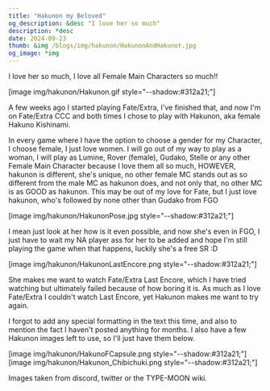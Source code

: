 ```yaml
---
title: "Hakunon my Beloved"
og_description: &desc "I love her so much"
description: *desc
date: 2024-09-23
thumb: &img /blogs/img/hakunon/HakunonAndHakunot.jpg
og_image: *img
---
```


I love her so much, I love all Female Main Characters so much!!

[image img/hakunon/Hakunon.gif style="--shadow:#312a21;"]

A few weeks ago I started playing Fate/Extra, I've finished that, and now I'm on Fate/⁠Extra CCC and both times I chose to play with Hakunon, aka female Hakuno Kishinami.

In every game where I have the option to choose a gender for my Character, I choose female, I just love women. I will go out of my way to play as a woman, I will play as Lumine, Rover (female), Gudako, Stelle or any other Female Main Character because I love them all so much, HOWEVER, hakunon is different, she's unique, no other female MC stands out as so different from the male MC as hakunon does, and not only that, no other MC is as GOOD as hakunon. This may be out of my love for Fate, but I just love hakunon, who's followed by none other than Gudako from FGO

[image img/hakunon/HakunonPose.jpg style="--shadow:#312a21;"]

I mean just look at her how is it even possible, and now she's even in FGO, I just have to wait my NA player ass for her to be added and hope I'm still playing the game when that happens, luckily she's a free SR :D

[image img/hakunon/HakunonLastEncore.png style="--shadow:#312a21;"]

She makes me want to watch Fate/Extra Last Encore, which I have tried watching but ultimately failed because of how boring it is. As much as I love Fate/Extra I couldn't watch Last Encore, yet Hakunon makes me want to try again.

I forgot to add any special formatting in the text this time, and also to mention the fact I haven't posted anything for months. I also have a few Hakunon images left to use, so I'll just have them below.

[image img/hakunon/HakunoFCapsule.png style="--shadow:#312a21;"]
[image img/hakunon/Hakunon_Chibichuki.png style="--shadow:#312a21;"]

Images taken from discord, twitter or the TYPE-MOON wiki.
